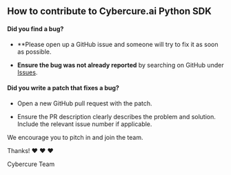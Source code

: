 ## How to contribute to Cybercure.ai Python SDK

#### **Did you find a bug?**

* **Please open up a GitHub issue and someone will try to fix it as soon as possible.

* **Ensure the bug was not already reported** by searching on GitHub under [Issues](https://github.com/rails/rails/issues).

#### **Did you write a patch that fixes a bug?**

* Open a new GitHub pull request with the patch.

* Ensure the PR description clearly describes the problem and solution. Include the relevant issue number if applicable.

We encourage you to pitch in and join the team.

Thanks! :heart: :heart: :heart:

Cybercure Team
